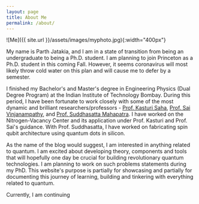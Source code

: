 ```yaml
---
layout: page
title: About Me
permalink: /about/
---
```


![Me]({{ site.url }}/assets/images/myphoto.jpg){:width="400px"}

My name is Parth Jatakia, and I am in a state of transition from being an undergraduate to being a Ph.D. student. I am planning to join Princeton as a Ph.D. student in this coming Fall. However, it seems coronavirus will most likely throw cold water on this plan and will cause me to defer by a semester. 

I finished my Bachelor's and Master's degree in Engineering Physics (Dual Degree Program) at the Indian Institute of Technology Bombay. During this period, I have been fortunate to work closely with some of the most dynamic and brilliant researchers/professors - [Prof. Kasturi Saha](https://www.ee.iitb.ac.in/web/people/faculty/home/kasturis), [Prof. Sai Vinjanampathy](http://www.phy.iitb.ac.in/physics/en/content/sai-vinjanampathy), and [Prof. Suddhasatta Mahapatra](http://www.phy.iitb.ac.in/en/employee-profile/dr-suddhasatta-mahapatra-1). I have worked on the Nitrogen-Vacancy Center and its application under Prof. Kasturi and Prof. Sai's guidance. With Prof. Suddhasatta, I have worked on fabricating spin qubit architecture using quantum dots in silicon.

As the name of the blog would suggest, I am interested in anything related to quantum. I am excited about developing theory, components and tools that will hopefully one day be crucial for building revolutionary quantum technologies. I am planning to work on such problems statements during my PhD. This website's purpose is partially for showcasing and partially for documenting this journey of learning, building and tinkering with everything related to quantum.

Currently, I am continuing 